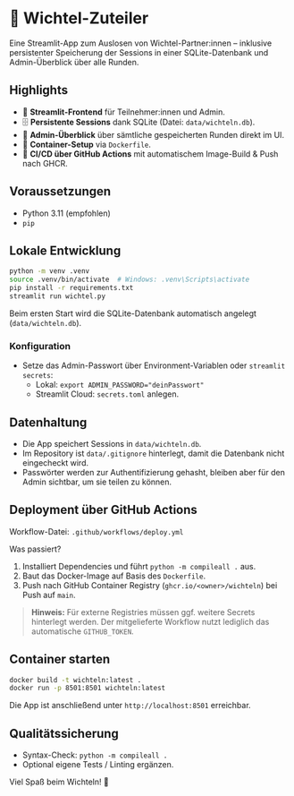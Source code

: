 # 🎁 Wichtel-Zuteiler

Eine Streamlit-App zum Auslosen von Wichtel-Partner:innen – inklusive persistenter Speicherung der Sessions in einer SQLite-Datenbank und Admin-Überblick über alle Runden.

## Highlights

- 🚀 **Streamlit-Frontend** für Teilnehmer:innen und Admin.
- 🗄️ **Persistente Sessions** dank SQLite (Datei: `data/wichteln.db`).
- 🔑 **Admin-Überblick** über sämtliche gespeicherten Runden direkt im UI.
- 🐳 **Container-Setup** via `Dockerfile`.
- 🤖 **CI/CD über GitHub Actions** mit automatischem Image-Build & Push nach GHCR.

## Voraussetzungen

- Python 3.11 (empfohlen)
- `pip`

## Lokale Entwicklung

```bash
python -m venv .venv
source .venv/bin/activate  # Windows: .venv\Scripts\activate
pip install -r requirements.txt
streamlit run wichtel.py
```

Beim ersten Start wird die SQLite-Datenbank automatisch angelegt (`data/wichteln.db`).

### Konfiguration

- Setze das Admin-Passwort über Environment-Variablen oder `streamlit secrets`:
  - Lokal: `export ADMIN_PASSWORD="deinPasswort"`
  - Streamlit Cloud: `secrets.toml` anlegen.

## Datenhaltung

- Die App speichert Sessions in `data/wichteln.db`.
- Im Repository ist `data/.gitignore` hinterlegt, damit die Datenbank nicht eingecheckt wird.
- Passwörter werden zur Authentifizierung gehasht, bleiben aber für den Admin sichtbar, um sie teilen zu können.

## Deployment über GitHub Actions

Workflow-Datei: `.github/workflows/deploy.yml`

Was passiert?
1. Installiert Dependencies und führt `python -m compileall .` aus.
2. Baut das Docker-Image auf Basis des `Dockerfile`.
3. Push nach GitHub Container Registry (`ghcr.io/<owner>/wichteln`) bei Push auf `main`.

> **Hinweis:** Für externe Registries müssen ggf. weitere Secrets hinterlegt werden. Der mitgelieferte Workflow nutzt lediglich das automatische `GITHUB_TOKEN`.

## Container starten

```bash
docker build -t wichteln:latest .
docker run -p 8501:8501 wichteln:latest
```

Die App ist anschließend unter `http://localhost:8501` erreichbar.

## Qualitätssicherung

- Syntax-Check: `python -m compileall .`
- Optional eigene Tests / Linting ergänzen.

Viel Spaß beim Wichteln! 🎄
